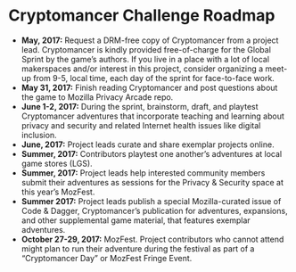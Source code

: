 # Cryptomancer Challenge Roadmap

- **May, 2017:** Request a DRM-free copy of Cryptomancer from a project lead. Cryptomancer is kindly provided free-of-charge for the Global Sprint by the game’s authors. If you live in a place with a lot of local makerspaces and/or interest in this project, consider organizing a meet-up from 9-5, local time, each day of the sprint for face-to-face work.
- **May 31, 2017:** Finish reading Cryptomancer and post questions about the game to Mozilla Privacy Arcade repo.
- **June 1-2, 2017:** During the sprint, brainstorm, draft, and playtest Cryptomancer adventures that incorporate teaching and learning about privacy and security and related Internet health issues like digital inclusion.
- **June, 2017:** Project leads curate and share exemplar projects online.
- **Summer, 2017:** Contributors playtest one another’s adventures at local game stores (LGS).
- **Summer, 2017:** Project leads help interested community members submit their adventures as sessions for the Privacy & Security space at this year’s MozFest.
- **Summer 2017:** Project leads publish a special Mozilla-curated issue of Code & Dagger, Cryptomancer’s publication for adventures, expansions, and other supplemental game material, that features exemplar adventures.
- **October 27-29, 2017:** MozFest. Project contributors who cannot attend might plan to run their adventure during the festival as part of a “Cryptomancer Day” or MozFest Fringe Event.
